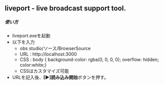 ## liveport  - live broadcast support tool.
##### 使い方
* liveport.exeを起動
* 以下を入力
  * obs studio/ソース/BrowserSource
  * URL : http://localhost:3000
  * CSS : body { background-color: rgba(0, 0, 0, 0);  overflow: hidden; color:white;}
  * CSSはカスタマイズ可能
* URLを記入後、**[▶]読み込み開始**ボタンを押す。
